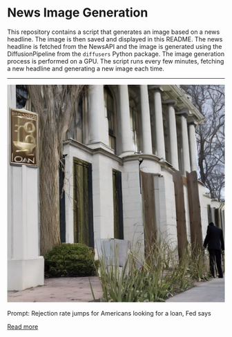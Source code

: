 # News Image Generation
This repository contains a script that generates an image based on a news headline. The image is then saved and displayed in this README.
The news headline is fetched from the NewsAPI and the image is generated using the DiffusionPipeline from the `diffusers` Python package. The image generation process is performed on a GPU.
The script runs every few minutes, fetching a new headline and generating a new image each time.

---

![Generated Image](image.png)

Prompt: Rejection rate jumps for Americans looking for a loan, Fed says

[Read more](https://www.usatoday.com/story/money/personalfinance/2023/07/17/loan-rejection-rate-jumps-fed/70422586007/)